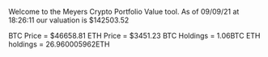 Welcome to the Meyers Crypto Portfolio Value tool. 
As of 09/09/21 at 18:26:11 our valuation is $142503.52 

BTC Price = $46658.81
 ETH Price = $3451.23
BTC Holdings = 1.06BTC
 ETH holdings = 26.960005962ETH 
